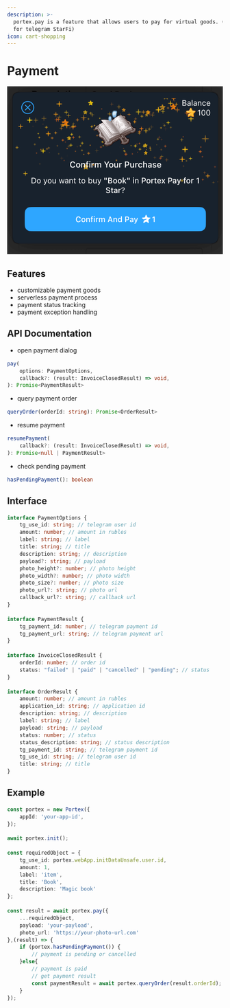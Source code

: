 ```yaml
---
description: >-
  portex.pay is a feature that allows users to pay for virtual goods. (now only
  for telegram StarFi)
icon: cart-shopping
---
```


# Payment

![portex.pay](../assets/pay_star.png)

## Features

* customizable payment goods
* serverless payment process
* payment status tracking
* payment exception handling

## API Documentation

* open payment dialog

```typescript
pay(
    options: PaymentOptions,
    callback?: (result: InvoiceClosedResult) => void,
): Promise<PaymentResult>
```

* query payment order

```typescript
queryOrder(orderId: string): Promise<OrderResult>
```

* resume payment

```typescript
resumePayment(
    callback?: (result: InvoiceClosedResult) => void,
): Promise<null | PaymentResult>
```

* check pending payment

```typescript
hasPendingPayment(): boolean
```

## Interface

```typescript
interface PaymentOptions {
    tg_use_id: string; // telegram user id
    amount: number; // amount in rubles
    label: string; // label
    title: string; // title
    description: string; // description
    payload?: string; // payload
    photo_height?: number; // photo height
    photo_width?: number; // photo width
    photo_size?: number; // photo size
    photo_url?: string; // photo url
    callback_url?: string; // callback url
}

interface PaymentResult {
    tg_payment_id: number; // telegram payment id
    tg_payment_url: string; // telegram payment url
}

interface InvoiceClosedResult {
    orderId: number; // order id
    status: "failed" | "paid" | "cancelled" | "pending"; // status
}

interface OrderResult {
    amount: number; // amount in rubles
    application_id: string; // application id
    description: string; // description
    label: string; // label
    payload: string; // payload
    status: number; // status
    status_description: string; // status description
    tg_payment_id: string; // telegram payment id
    tg_use_id: string; // telegram user id
    title: string; // title
}
```

## Example

```typescript
const portex = new Portex({
    appId: 'your-app-id',
});

await portex.init();

const requiredObject = {
    tg_use_id: portex.webApp.initDataUnsafe.user.id,
    amount: 1,
    label: 'item',
    title: 'Book',
    description: 'Magic book'
};

const result = await portex.pay({
    ...requiredObject,
    payload: 'your-payload',
    photo_url: 'https://your-photo-url.com'
},(result) => {
    if (portex.hasPendingPayment()) {
        // payment is pending or cancelled
    }else{
        // payment is paid
        // get payment result
        const paymentResult = await portex.queryOrder(result.orderId);
    }
});
```
